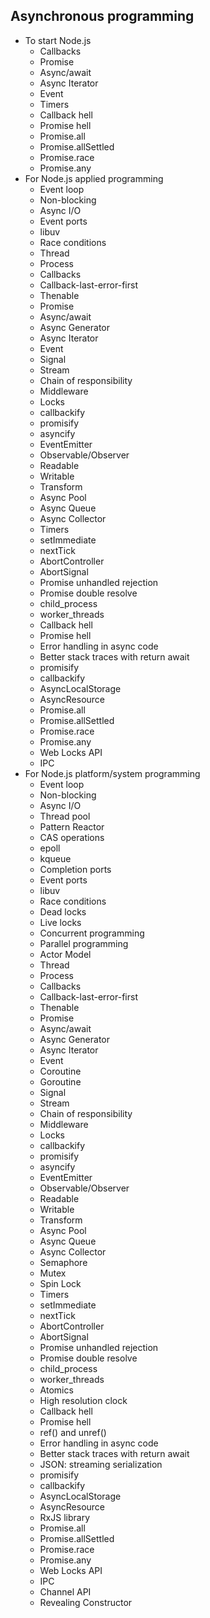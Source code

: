 ## Asynchronous programming

- To start Node.js
  - Callbacks
  - Promise
  - Async/await
  - Async Iterator
  - Event
  - Timers
  - Callback hell
  - Promise hell
  - Promise.all
  - Promise.allSettled
  - Promise.race
  - Promise.any
- For Node.js applied programming
  - Event loop
  - Non-blocking
  - Async I/O
  - Event ports
  - libuv
  - Race conditions
  - Thread
  - Process
  - Callbacks
  - Callback-last-error-first
  - Thenable
  - Promise
  - Async/await
  - Async Generator
  - Async Iterator
  - Event
  - Signal
  - Stream
  - Chain of responsibility
  - Middleware
  - Locks
  - callbackify
  - promisify
  - asyncify
  - EventEmitter
  - Observable/Observer
  - Readable
  - Writable
  - Transform
  - Async Pool
  - Async Queue
  - Async Collector
  - Timers
  - setImmediate
  - nextTick
  - AbortController
  - AbortSignal
  - Promise unhandled rejection
  - Promise double resolve
  - child_process
  - worker_threads
  - Callback hell
  - Promise hell
  - Error handling in async code
  - Better stack traces with return await
  - promisify
  - callbackify
  - AsyncLocalStorage
  - AsyncResource
  - Promise.all
  - Promise.allSettled
  - Promise.race
  - Promise.any
  - Web Locks API
  - IPC
- For Node.js platform/system programming
  - Event loop
  - Non-blocking
  - Async I/O
  - Thread pool
  - Pattern Reactor
  - CAS operations
  - epoll
  - kqueue
  - Completion ports
  - Event ports
  - libuv
  - Race conditions
  - Dead locks
  - Live locks
  - Concurrent programming
  - Parallel programming
  - Actor Model
  - Thread
  - Process
  - Callbacks
  - Callback-last-error-first
  - Thenable
  - Promise
  - Async/await
  - Async Generator
  - Async Iterator
  - Event
  - Coroutine
  - Goroutine
  - Signal
  - Stream
  - Chain of responsibility
  - Middleware
  - Locks
  - callbackify
  - promisify
  - asyncify
  - EventEmitter
  - Observable/Observer
  - Readable
  - Writable
  - Transform
  - Async Pool
  - Async Queue
  - Async Collector
  - Semaphore
  - Mutex
  - Spin Lock
  - Timers
  - setImmediate
  - nextTick
  - AbortController
  - AbortSignal
  - Promise unhandled rejection
  - Promise double resolve
  - child_process
  - worker_threads
  - Atomics
  - High resolution clock
  - Callback hell
  - Promise hell
  - ref() and unref()
  - Error handling in async code
  - Better stack traces with return await
  - JSON: streaming serialization
  - promisify
  - callbackify
  - AsyncLocalStorage
  - AsyncResource
  - RxJS library
  - Promise.all
  - Promise.allSettled
  - Promise.race
  - Promise.any
  - Web Locks API
  - IPC
  - Channel API
  - Revealing Constructor
